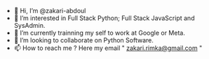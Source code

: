 - 👋 Hi, I’m @zakari-abdoul
- 👀 I’m interested in Full Stack Python; Full Stack JavaScript and SysAdmin. 
- 🌱 I’m currently trainning my self to work at Google or Meta. 
- 💞️ I’m looking to collaborate on Python Software.
- 📫 How to reach me ? Here my email " zakari.rimka@gmail.com "

<!---
zakari-abdoul/zakari-abdoul is a ✨ special ✨ repository because its `README.md` (this file) appears on your GitHub profile.
You can click the Preview link to take a look at your changes.
--->
